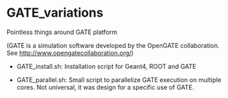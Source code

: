 # GATE_variations
Pointless things around GATE platform

(GATE is a simulation software developed by the OpenGATE collaboration. See http://www.opengatecollaboration.org/)

- GATE_install.sh: Installation script for Geant4, ROOT and GATE

- GATE_parallel.sh: Small script to parallelize GATE execution on multiple cores. Not universal, it was design for a specific use of GATE.
